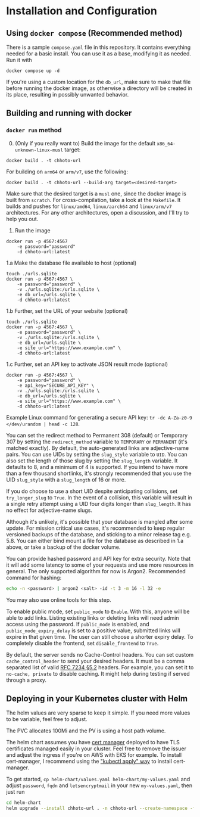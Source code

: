 # Installation and Configuration
## Using `docker compose` (Recommended method)
There is a sample `compose.yaml` file in this repository. It contains
everything needed for a basic install. You can use it as a base, modifying
it as needed. Run it with
```
docker compose up -d
```
If you're using a custom location for the `db_url`, make sure to make that file
before running the docker image, as otherwise a directory will be created in its
place, resulting in possibly unwanted behavior.

## Building and running with docker
### `docker run` method
0. (Only if you really want to) Build the image for the default `x86_64-unknown-linux-musl` target:
```
docker build . -t chhoto-url
```
For building on `arm64` or `arm/v7`, use the following:
```
docker build . -t chhoto-url --build-arg target=<desired-target>
```
Make sure that the desired target is a `musl` one, since the docker image is built from `scratch`.
For cross-compilation, take a look at the `Makefile`. It builds and pushes for `linux/amd64`, `linux/aarch64`
and `linux/arm/v7` architectures. For any other architectures, open a discussion, and I'll try to help you out.
1. Run the image
```
docker run -p 4567:4567
    -e password="password"
    -d chhoto-url:latest
```
1.a Make the database file available to host (optional)
```
touch ./urls.sqlite
docker run -p 4567:4567 \
    -e password="password" \
    -v ./urls.sqlite:/urls.sqlite \
    -e db_url=/urls.sqlite \
    -d chhoto-url:latest
```
1.b Further, set the URL of your website (optional)
```
touch ./urls.sqlite
docker run -p 4567:4567 \
    -e password="password" \
    -v ./urls.sqlite:/urls.sqlite \
    -e db_url=/urls.sqlite \
    -e site_url="https://www.example.com" \
    -d chhoto-url:latest
```
1.c Further, set an API key to activate JSON result mode (optional)

```
docker run -p 4567:4567 \
    -e password="password" \
    -e api_key="SECURE_API_KEY" \
    -v ./urls.sqlite:/urls.sqlite \
    -e db_url=/urls.sqlite \
    -e site_url="https://www.example.com" \
    -d chhoto-url:latest
```

Example Linux command for generating a secure API key: `tr -dc A-Za-z0-9 </dev/urandom | head -c 128`.

You can set the redirect method to Permanent 308 (default) or Temporary 307 by setting
the `redirect_method` variable to `TEMPORARY` or `PERMANENT` (it's matched exactly). By
default, the auto-generated links are adjective-name pairs. You can use UIDs by setting
the `slug_style` variable to `UID`. You can also set the length of those slug by setting
the `slug_length` variable. It defaults to 8, and a minimum of 4 is supported. If you 
intend to have more than a few thousand shortlinks, it's strongly recommended that you 
use the UID `slug_style` with a `slug_length` of 16 or more.

If you do choose to use a short UID despite anticipating collisions, set `try_longer_slug` to `True`. 
In the event of a collision, this variable will result in a single retry attempt using 
a UID four digits longer than `slug_length`. It has no effect for adjective-name slugs.

Although it's unlikely, it's possible that your database is mangled after some update. 
For mission critical use cases, it's recommended to keep regular versioned backups of 
the database, and sticking to a minor release tag e.g. 5.8. You can either bind mount a file
for the database as described in 1.a above, or take a backup of the docker volume.

You can provide hashed password and API key for extra security. Note that it will add some latency
to some of your requests and use more resources in general. The only supported algorithm for now is Argon2.
Recommended command for hashing:
```bash
echo -n <password> | argon2 <salt> -id -t 3 -m 16 -l 32 -e
```
You may also use online tools for this step.

To enable public mode, set `public_mode` to `Enable`. With this, anyone will be able to add 
links. Listing existing links or deleting links will need admin access using the password. If
`public_mode` is enabled, and `public_mode_expiry_delay` is set to a positive value, submitted links
will expire in that given time. The user can still choose a shorter expiry delay.
To completely disable the frontend, set `disable_frontend` to `True`.

By default, the server sends no Cache-Control headers. You can set custom `cache_control_header` 
to send your desired headers. It must be a comma separated list of valid 
[RFC 7234 §5.2](https://datatracker.ietf.org/doc/html/rfc7234#section-5.2) headers. For example,
you can set it to `no-cache, private` to disable caching. It might help during testing if
served through a proxy.

## Deploying in your Kubernetes cluster with Helm
The helm values are very sparse to keep it simple. If you need more values to be variable, feel free to adjust.

The PVC allocates 100Mi and the PV is using a host path volume.

The helm chart assumes you have [cert manager](https://github.com/jetstack/cert-manager) deployed to have TLS 
certificates managed easily in your cluster. Feel free to remove the issuer and adjust the ingress if you're on 
AWS with EKS for example. To install cert-manager, I recommend using the
["kubectl apply" way](https://cert-manager.io/docs/installation/kubectl/) to install cert-manager.

To get started, `cp helm-chart/values.yaml helm-chart/my-values.yaml` and adjust `password`, `fqdn`
and `letsencryptmail` in your new `my-values.yaml`, then just run
``` bash
cd helm-chart
helm upgrade --install chhoto-url . -n chhoto-url --create-namespace -f my-values.yaml
```

